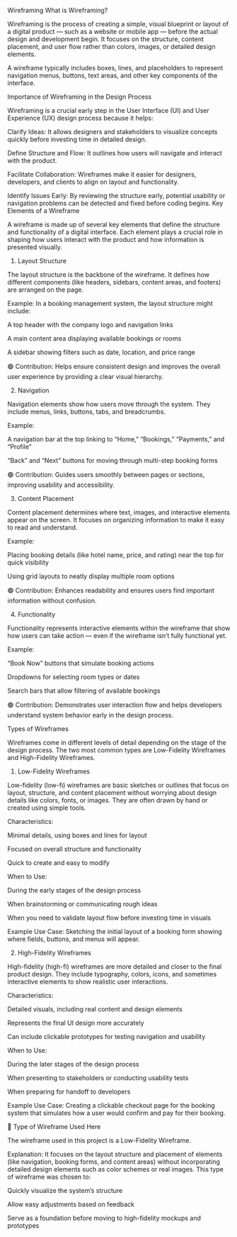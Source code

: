 Wireframing
What is Wireframing?

Wireframing is the process of creating a simple, visual blueprint or layout of a digital product — such as a website or mobile app — before the actual design and development begin.
It focuses on the structure, content placement, and user flow rather than colors, images, or detailed design elements.

A wireframe typically includes boxes, lines, and placeholders to represent navigation menus, buttons, text areas, and other key components of the interface.

Importance of Wireframing in the Design Process

Wireframing is a crucial early step in the User Interface (UI) and User Experience (UX) design process because it helps:

Clarify Ideas: It allows designers and stakeholders to visualize concepts quickly before investing time in detailed design.

Define Structure and Flow: It outlines how users will navigate and interact with the product.

Facilitate Collaboration: Wireframes make it easier for designers, developers, and clients to align on layout and functionality.

Identify Issues Early: By reviewing the structure early, potential usability or navigation problems can be detected and fixed before coding begins.
Key Elements of a Wireframe

A wireframe is made up of several key elements that define the structure and functionality of a digital interface.
Each element plays a crucial role in shaping how users interact with the product and how information is presented visually.

1. Layout Structure

The layout structure is the backbone of the wireframe. It defines how different components (like headers, sidebars, content areas, and footers) are arranged on the page.

Example:
In a booking management system, the layout structure might include:

A top header with the company logo and navigation links

A main content area displaying available bookings or rooms

A sidebar showing filters such as date, location, and price range

🟢 Contribution: Helps ensure consistent design and improves the overall user experience by providing a clear visual hierarchy.

2. Navigation

Navigation elements show how users move through the system. They include menus, links, buttons, tabs, and breadcrumbs.

Example:

A navigation bar at the top linking to “Home,” “Bookings,” “Payments,” and “Profile”

“Back” and “Next” buttons for moving through multi-step booking forms

🟢 Contribution: Guides users smoothly between pages or sections, improving usability and accessibility.

3. Content Placement

Content placement determines where text, images, and interactive elements appear on the screen. It focuses on organizing information to make it easy to read and understand.

Example:

Placing booking details (like hotel name, price, and rating) near the top for quick visibility

Using grid layouts to neatly display multiple room options

🟢 Contribution: Enhances readability and ensures users find important information without confusion.

4. Functionality

Functionality represents interactive elements within the wireframe that show how users can take action — even if the wireframe isn’t fully functional yet.

Example:

“Book Now” buttons that simulate booking actions

Dropdowns for selecting room types or dates

Search bars that allow filtering of available bookings

🟢 Contribution: Demonstrates user interaction flow and helps developers understand system behavior early in the design process.

Types of Wireframes

Wireframes come in different levels of detail depending on the stage of the design process. The two most common types are Low-Fidelity Wireframes and High-Fidelity Wireframes.

1. Low-Fidelity Wireframes

Low-fidelity (low-fi) wireframes are basic sketches or outlines that focus on layout, structure, and content placement without worrying about design details like colors, fonts, or images.
They are often drawn by hand or created using simple tools.

Characteristics:

Minimal details, using boxes and lines for layout

Focused on overall structure and functionality

Quick to create and easy to modify

When to Use:

During the early stages of the design process

When brainstorming or communicating rough ideas

When you need to validate layout flow before investing time in visuals

Example Use Case:
Sketching the initial layout of a booking form showing where fields, buttons, and menus will appear.

2. High-Fidelity Wireframes

High-fidelity (high-fi) wireframes are more detailed and closer to the final product design. They include typography, colors, icons, and sometimes interactive elements to show realistic user interactions.

Characteristics:

Detailed visuals, including real content and design elements

Represents the final UI design more accurately

Can include clickable prototypes for testing navigation and usability

When to Use:

During the later stages of the design process

When presenting to stakeholders or conducting usability tests

When preparing for handoff to developers

Example Use Case:
Creating a clickable checkout page for the booking system that simulates how a user would confirm and pay for their booking.

🎯 Type of Wireframe Used Here

The wireframe used in this project is a Low-Fidelity Wireframe.

Explanation:
It focuses on the layout structure and placement of elements (like navigation, booking forms, and content areas) without incorporating detailed design elements such as color schemes or real images.
This type of wireframe was chosen to:

Quickly visualize the system’s structure

Allow easy adjustments based on feedback

Serve as a foundation before moving to high-fidelity mockups and prototypes
